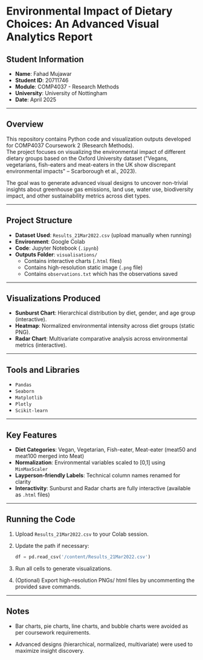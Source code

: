 # Environmental Impact of Dietary Choices: An Advanced Visual Analytics Report
## Student Information
- **Name**: Fahad Mujawar
- **Student ID**: 20711746
- **Module**: COMP4037 - Research Methods
- **University**: University of Nottingham
- **Date**: April 2025

---

## Overview
This repository contains Python code and visualization outputs developed for COMP4037 Coursework 2 (Research Methods).  
The project focuses on visualizing the environmental impact of different dietary groups based on the Oxford University dataset ("Vegans, vegetarians, fish-eaters and meat-eaters in the UK show discrepant environmental impacts" – Scarborough et al., 2023).

The goal was to generate advanced visual designs to uncover non-trivial insights about greenhouse gas emissions, land use, water use, biodiversity impact, and other sustainability metrics across diet types.

---

## Project Structure
- **Dataset Used**: `Results_21Mar2022.csv` (upload manually when running)
- **Environment**: Google Colab
- **Code**: Jupyter Notebook (`.ipynb`)
- **Outputs Folder**: `visualisations/`
  - Contains interactive charts (`.html` files)
  - Contains high-resolution static image (`.png` file)
  - Contains `observations.txt` which has the observations saved 

---

## Visualizations Produced
- **Sunburst Chart**: Hierarchical distribution by diet, gender, and age group (interactive).
- **Heatmap**: Normalized environmental intensity across diet groups (static PNG).
- **Radar Chart**: Multivariate comparative analysis across environmental metrics (interactive).

---

## Tools and Libraries
- `Pandas`
- `Seaborn`
- `Matplotlib`
- `Plotly`
- `Scikit-learn`

---

## Key Features
- **Diet Categories**: Vegan, Vegetarian, Fish-eater, Meat-eater (meat50 and meat100 merged into Meat)
- **Normalization**: Environmental variables scaled to [0,1] using `MinMaxScaler`
- **Layperson-friendly Labels**: Technical column names renamed for clarity
- **Interactivity**: Sunburst and Radar charts are fully interactive (available as `.html` files)

---

## Running the Code
1. Upload `Results_21Mar2022.csv` to your Colab session.
2. Update the path if necessary:
   ```python
   df = pd.read_csv('/content/Results_21Mar2022.csv')

   ```
3. Run all cells to generate visualizations.

4. (Optional) Export high-resolution PNGs/ html files by uncommenting the provided save commands.

---
## Notes
- Bar charts, pie charts, line charts, and bubble charts were avoided as per coursework requirements.

- Advanced designs (hierarchical, normalized, multivariate) were used to maximize insight discovery.
   
